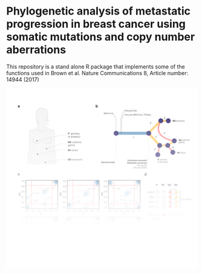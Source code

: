 # Phylogenetic analysis of metastatic progression in breast cancer using somatic mutations and copy number aberrations

This repository is a stand alone R package that implements some of the functions used in Brown et al. Nature Communications 8, Article number: 14944 (2017)


![Front page](https://github.com/ndbrown6/CNtu/blob/master/ext/CNtu.png)

